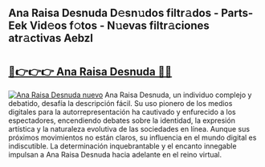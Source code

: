 ## Ana Raisa Desnuda D𝚎sn𝚞dos filtr𝚊dos - Parts-Eek Vid𝚎os f𝚘tos - N𝚞evas filtr𝚊ciones atr𝚊ctivas Aebzl

# <h2><a href="http://mbbh9ao.tromn.icu/?c=Ana+Raisa+Desnuda">🔗👉👉👉 Ana Raisa Desnuda 🔗🔗</a></h2>

[![Ana Raisa Desnuda nuevo](https://i.imgur.com/pEAQMta.gif)](http://mbbh9ao.tromn.icu/?c=Ana+Raisa+Desnuda)
Ana Raisa Desnuda, un individuo complejo y debatido, desafía la descripción fácil. Su uso pionero de los medios digitales para la autorrepresentación ha cautivado y enfurecido a los espectadores, encendiendo debates sobre la identidad, la expresión artística y la naturaleza evolutiva de las sociedades en línea. Aunque sus próximos movimientos no están claros, su influencia en el mundo digital es indiscutible. La determinación inquebrantable y el encanto innegable impulsan a Ana Raisa Desnuda hacia adelante en el reino virtual.
